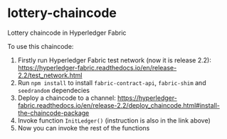 # lottery-chaincode
Lottery chaincode in Hyperledger Fabric

To use this chaincode:
1) Firstly run Hyperledger Fabric test network (now it is release 2.2): https://hyperledger-fabric.readthedocs.io/en/release-2.2/test_network.html
2) Run `npm install` to install `fabric-contract-api`, `fabric-shim` and `seedrandom` dependecies
3) Deploy a chaincode to a channel: https://hyperledger-fabric.readthedocs.io/en/release-2.2/deploy_chaincode.html#install-the-chaincode-package
4) Invoke function `InitLedger()` (instruction is also in the link above)
5) Now you can invoke the rest of the functions 
